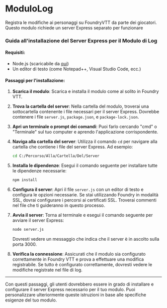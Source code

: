 # ModuloLog
Registra le modifiche ai personaggi su FoundryVTT da parte dei giocatori. Questo modulo richiede un server Express separato per funzionare












### Guida all'installazione del Server Express per il Modulo di Log

#### Requisiti:
- Node.js (scaricabile da [qui](https://nodejs.org/))
- Un editor di testo (come Notepad++, Visual Studio Code, ecc.)

#### Passaggi per l'installazione:

1. **Scarica il modulo**: Scarica e installa il modulo come al solito in Foundry VTT.

2. **Trova la cartella del server**: Nella cartella del modulo, troverai una sottocartella contenente i file necessari per il server Express. Dovrebbe contenere i file `server.js`, `package.json`, e `package-lock.json`.

3. **Apri un terminale o prompt dei comandi**: Puoi farlo cercando "cmd" o "Terminale" sul tuo computer e aprendo l'applicazione corrispondente.

4. **Naviga alla cartella del server**: Utilizza il comando `cd` per navigare alla cartella che contiene i file del server Express. Ad esempio:

   ```bash
   cd C:/Percorso/Alla/Cartella/Del/Server
   ```

5. **Installa le dipendenze**: Esegui il comando seguente per installare tutte le dipendenze necessarie:

   ```bash
   npm install
   ```

6. **Configura il server**: Apri il file `server.js` con un editor di testo e configura le opzioni necessarie. Se stai utilizzando Foundry in modalità SSL, dovrai configurare i percorsi ai certificati SSL. Troverai commenti nel file che ti guideranno in questo processo.

7. **Avvia il server**: Torna al terminale e esegui il comando seguente per avviare il server Express:

   ```bash
   node server.js
   ```

   Dovresti vedere un messaggio che indica che il server è in ascolto sulla porta 3000.

8. **Verifica la connessione**: Assicurati che il modulo sia configurato correttamente in Foundry VTT e prova a effettuare una modifica registrabile. Se tutto è configurato correttamente, dovresti vedere le modifiche registrate nel file di log.

---

Con questi passaggi, gli utenti dovrebbero essere in grado di installare e configurare il server Express necessario per il tuo modulo. Puoi personalizzare ulteriormente queste istruzioni in base alle specifiche esigenze del tuo modulo.
